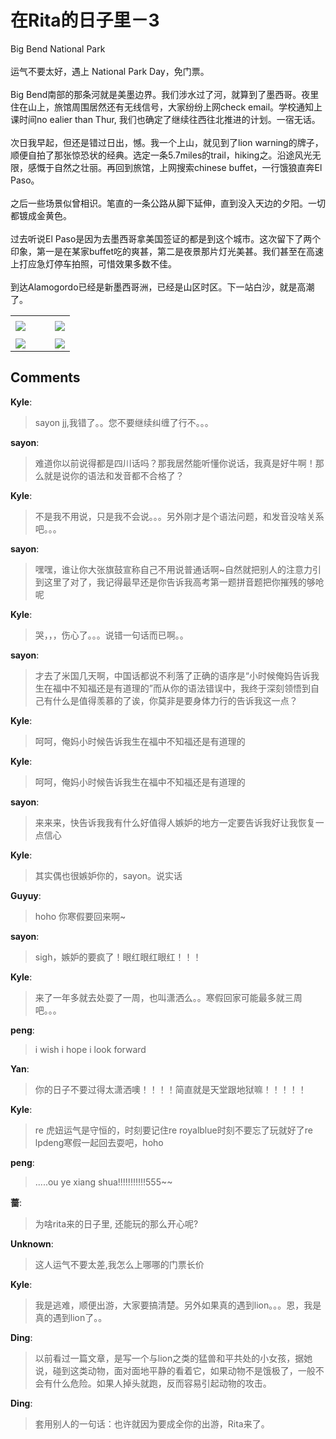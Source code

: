 # 在Rita的日子里－3

<div id="msgcns!9884D0A402622CB2!1683" class="bvMsg"><div>Big Bend National Park</div>
<div> </div>
<div>运气不要太好，遇上 National Park Day，免门票。</div>
<div> </div>
<div>Big Bend南部的那条河就是美墨边界。我们涉水过了河，就算到了墨西哥。夜里住在山上，旅馆周围居然还有无线信号，大家纷纷上网check email。学校通知上课时间no ealier than Thur, 我们也确定了继续往西往北推进的计划。一宿无话。</div>
<div> </div>
<div>次日我早起，但还是错过日出，憾。我一个上山，就见到了lion warning的牌子，顺便自拍了那张惊恐状的经典。选定一条5.7miles的trail，hiking之。沿途风光无限，感慨于自然之壮丽。再回到旅馆，上网搜索chinese buffet，一行饿狼直奔El Paso。</div>
<div> </div>
<div>之后一些场景似曾相识。笔直的一条公路从脚下延伸，直到没入天边的夕阳。一切都镀成金黄色。</div>
<div> </div>
<div>过去听说El Paso是因为去墨西哥拿美国签证的都是到这个城市。这次留下了两个印象，第一是在某家buffet吃的爽甚，第二是夜景那片灯光美甚。我们甚至在高速上打应急灯停车拍照，可惜效果多数不佳。</div>
<div> </div>
<div>到达Alamogordo已经是新墨西哥洲，已经是山区时区。下一站白沙，就是高潮了。</div></div><table cellspacing="0" border="0"><tr><td></td></tr><tr><td valign="top"><a href="http://byfiles.storage.live.com/y1pnU_cVEx1AQncl_AydFd9tNnJgC-nZUAVBh7xXDvckKZjQ5-dUdix8VzTjaqNwJfwium7AQHXAf4" target="_blank" rel="WLPP;url=http://byfiles.storage.live.com/y1pnU_cVEx1AQncl_AydFd9tNnJgC-nZUAVBh7xXDvckKZjQ5-dUdix8VzTjaqNwJfwium7AQHXAf4;cnsid=cns&#033;9884D0A402622CB2&#033;1687"><img src="http://byfiles.storage.live.com/y1pnU_cVEx1AQncl_AydFd9tNnJgC-nZUAVrv2m-M9he4pVfMysYmiPwRyCI2b_PWZFpqaOv-tv6Y4" border="0" /></a></td><td width="15"></td><td valign="top"><a href="http://byfiles.storage.live.com/y1ptEIAD6NYkVorZmx7qmYnA71dSLmkABUhdJUqvUEAQYvFw0WbN1gQHi0XgDdZTAj9u6MgBrk-VIE" target='_blank' rel="WLPP;url=http://byfiles.storage.live.com/y1ptEIAD6NYkVorZmx7qmYnA71dSLmkABUhdJUqvUEAQYvFw0WbN1gQHi0XgDdZTAj9u6MgBrk-VIE;cnsid=cns&#033;9884D0A402622CB2&#033;1684"><img src="http://byfiles.storage.live.com/y1ptEIAD6NYkVorZmx7qmYnA71dSLmkABUhpK78ZQj2blynX5fDeh363Qx5v6RJO2qZUlbTbMmaB4I" border="0" /></a></td></tr><tr><td></td></tr><tr><td valign="top"><a href="http://byfiles.storage.live.com/y1prE4AFf8ugc6iBPuntmoKc1URHRWbnIwUpeOlCNvj_b08aicMCyXcdqCPU6hHbLPoWP1VqM_bCBg" target="_blank" rel="WLPP;url=http://byfiles.storage.live.com/y1prE4AFf8ugc6iBPuntmoKc1URHRWbnIwUpeOlCNvj_b08aicMCyXcdqCPU6hHbLPoWP1VqM_bCBg;cnsid=cns&#033;9884D0A402622CB2&#033;1685"><img src="http://byfiles.storage.live.com/y1prE4AFf8ugc6iBPuntmoKc1URHRWbnIwUieD30PgJywcDeTJSbvmEA07TP8-SB7bbWIWtVIcxL7w" border="0" /></a></td><td width="15"></td><td valign="top"><a href="http://byfiles.storage.live.com/y1pIK1EQODZerJYEr2p45nHN29KiS81kD6lnS_vQI4zTc9Z0gsCfbbiz66H_cPqjdOcFuFAvYxrFeI" target='_blank' rel="WLPP;url=http://byfiles.storage.live.com/y1pIK1EQODZerJYEr2p45nHN29KiS81kD6lnS_vQI4zTc9Z0gsCfbbiz66H_cPqjdOcFuFAvYxrFeI;cnsid=cns&#033;9884D0A402622CB2&#033;1686"><img src="http://byfiles.storage.live.com/y1pIK1EQODZerJYEr2p45nHN29KiS81kD6lfMtGlZ0513dQfazquadtNGdm1HZWRj6i1uYrIxEmTWs" border="0" /></a></td></tr></table>

## Comments

**Kyle**:
> sayon jj,我错了。。您不要继续纠缠了行不。。。

**sayon**:
> 难道你以前说得都是四川话吗？那我居然能听懂你说话，我真是好牛啊！那么就是说你的语法和发音都不合格了？

**Kyle**:
> 不是我不用说，只是我不会说。。。另外刚才是个语法问题，和发音没啥关系吧。。。

**sayon**:
> 嘿嘿，谁让你大张旗鼓宣称自己不用说普通话啊~自然就把别人的注意力引到这里了对了，我记得最早还是你告诉我高考第一题拼音题把你摧残的够呛呢

**Kyle**:
> 哭，，，伤心了。。。说错一句话而已啊。。

**sayon**:
> 才去了米国几天啊，中国话都说不利落了正确的语序是“小时候俺妈告诉我生在福中不知福还是有道理的”而从你的语法错误中，我终于深刻领悟到自己有什么是值得羡慕的了诶，你莫非是要身体力行的告诉我这一点？

**Kyle**:
> 呵呵，俺妈小时候告诉我生在福中不知福还是有道理的

**Kyle**:
> 呵呵，俺妈小时候告诉我生在福中不知福还是有道理的

**sayon**:
> 来来来，快告诉我我有什么好值得人嫉妒的地方一定要告诉我好让我恢复一点信心

**Kyle**:
> 其实偶也很嫉妒你的，sayon。说实话

**Guyuy**:
> hoho 你寒假要回来啊~

**sayon**:
> sigh，嫉妒的要疯了！眼红眼红眼红！！！

**Kyle**:
> 来了一年多就去处耍了一周，也叫潇洒么。。寒假回家可能最多就三周吧。。。

**peng**:
> i wish i hope i look forward

**Yan**:
> 你的日子不要过得太潇洒噢！！！！简直就是天堂跟地狱嘛！！！！！

**Kyle**:
> re 虎妞运气是守恒的，时刻要记住re royalblue时刻不要忘了玩就好了re lpdeng寒假一起回去耍吧，hoho

**peng**:
> .....ou ye xiang shua!!!!!!!!!!!555~~

**蔷**:
> 为啥rita来的日子里, 还能玩的那么开心呢?

**Unknown**:
> 这人运气不要太差,我怎么上哪哪的门票长价

**Kyle**:
> 我是逃难，顺便出游，大家要搞清楚。另外如果真的遇到lion。。。恩，我是真的遇到lion了。。

**Ding**:
> 以前看过一篇文章，是写一个与lion之类的猛兽和平共处的小女孩，据她说，碰到这类动物，面对面地平静的看着它，如果动物不是饿极了，一般不会有什么危险。如果人掉头就跑，反而容易引起动物的攻击。

**Ding**:
> 套用别人的一句话：也许就因为要成全你的出游，Rita来了。

